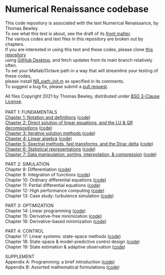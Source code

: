 # Numerical Renaissance codebase
This code repository is associated with the text Numerical Renaissance, by Thomas Bewley.<BR>
To see what this text is about, see the draft of its <a href="http://robotics.ucsd.edu/NR/NR_chap00.pdf">front matter</a>.<BR>
The various codes and text files in this repository are broken out by chapters.<BR>
If you are interested in using this text and these codes, please clone <a href="https://github.com/tbewley/NR">this repository</a><BR>
using <a href="https://desktop.github.com/">GitHub Desktop</a>, and fetch updates from its main branch relatively often.<BR>
To set your Matlab/Octave path in a way that will streamline your testing of these codes,<BR>
please install <a href="https://github.com/tbewley/NR/blob/main/NR_path_init.m">NR_path_init.m</a> as specified in its comments.<BR>
To suggest a bug fix, please submit a <a href="https://docs.github.com/en/github/collaborating-with-issues-and-pull-requests/about-pull-requests">pull request</a>.
  
All files Copyright 2021 by Thomas Bewley, distributed under <a href="https://github.com/tbewley/NR/blob/main/LICENSE">BSD 3-Clause License</a>.<BR><BR>
PART 1: FUNDAMENTALS<BR>
<a href="http://robotics.ucsd.edu/NR/">Chapter 1: Notation and definitions</a>
  (<a href="https://github.com/tbewley/NR/tree/main/chap01">code</a>)<BR>
<a href="http://robotics.ucsd.edu/NR/">Chapter 2: Direct solution of linear equations, and the LU & QR decompositions</a>
  (<a href="https://github.com/tbewley/NR/tree/main/chap02">code</a>)<BR>
<a href="http://robotics.ucsd.edu/NR/">Chapter 3: Iterative solution methods </a>
  (<a href="https://github.com/tbewley/NR/tree/main/chap03">code</a>)<BR>
<a href="http://robotics.ucsd.edu/NR/">Chapter 4: Linear algebra</a>
  (<a href="https://github.com/tbewley/NR/tree/main/chap04">code</a>)<BR>
<a href="http://robotics.ucsd.edu/NR/">Chapter 5: Spectral methods, fast transforms, and the Dirac delta</a>
  (<a href="https://github.com/tbewley/NR/tree/main/chap05">code</a>)<BR>
<a href="http://robotics.ucsd.edu/NR/">Chapter 6: Statistical representations</a>
  (<a href="https://github.com/tbewley/NR/tree/main/chap06">code</a>)<BR>
<a href="http://robotics.ucsd.edu/NR/">Chapter 7: Data manipulation: sorting, interpolation, & compression</a>
  (<a href="https://github.com/tbewley/NR/tree/main/chap07">code</a>)<BR>

PART 2: SIMULATION<BR>
Chapter 8: Differentiation</a>                         (<a href="https://github.com/tbewley/NR/tree/main/chap08">code</a>)<BR>
Chapter 9: Integration of functions</a>                (<a href="https://github.com/tbewley/NR/tree/main/chap09">code</a>)<BR>
Chapter 10: Ordinary differential equations</a>        (<a href="https://github.com/tbewley/NR/tree/main/chap10">code</a>)<BR>
Chapter 11: Partial differential equations</a>         (<a href="https://github.com/tbewley/NR/tree/main/chap11">code</a>)<BR>
Chapter 12: High performance computing</a>             (<a href="https://github.com/tbewley/NR/tree/main/chap12">code</a>)<BR>
Chapter 13: Case study: turbulence simulation</a>      (<a href="https://github.com/tbewley/NR/tree/main/chap13">code</a>)<BR>

PART 3: OPTIMIZATION<BR>
Chapter 14: Linear programming</a>                     (<a href="https://github.com/tbewley/NR/tree/main/chap14">code</a>)<BR>
Chapter 15: Derivative-free minimization</a>           (<a href="https://github.com/tbewley/NR/tree/main/chap15">code</a>)<BR>
Chapter 16: Derivative-based minimization</a>          (<a href="https://github.com/tbewley/NR/tree/main/chap16">code</a>)<BR>

PART 4: CONTROL<BR>
Chapter 17: Linear systems: state-space methods</a>             (<a href="https://github.com/tbewley/NR/tree/main/chap17">code</a>)<BR>
Chapter 18: State-space & model-predictive control design</a>   (<a href="https://github.com/tbewley/NR/tree/main/chap18">code</a>)<BR>
Chapter 19: State estimation & adaptive observation</a>         (<a href="https://github.com/tbewley/NR/tree/main/chap19">code</a>)<BR>

SUPPLEMENT<BR>
Appendix A: Programming: a brief introduction</a>      (<a href="https://github.com/tbewley/NR/tree/main/chapAA">code</a>)<BR>
Appendix B: Assorted mathematical formulations</a>     (<a href="https://github.com/tbewley/NR/tree/main/chapAB">code</a>)<BR>

